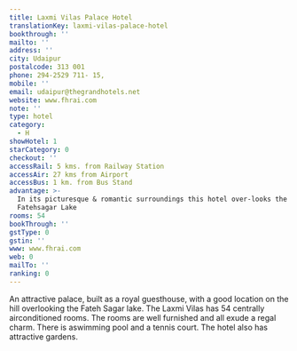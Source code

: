 ```yaml
---
title: Laxmi Vilas Palace Hotel
translationKey: laxmi-vilas-palace-hotel
bookthrough: ''
mailto: ''
address: ''
city: Udaipur
postalcode: 313 001
phone: 294-2529 711- 15,
mobile: ''
email: udaipur@thegrandhotels.net
website: www.fhrai.com
note: ''
type: hotel
category:
  - H
showHotel: 1
starCategory: 0
checkout: ''
accessRail: 5 kms. from Railway Station
accessAir: 27 kms from Airport
accessBus: 1 km. from Bus Stand
advantage: >-
  In its picturesque & romantic surroundings this hotel over-looks the serene
  Fatehsagar Lake
rooms: 54
bookThrough: ''
gstType: 0
gstin: ''
www: www.fhrai.com
web: 0
mailTo: ''
ranking: 0
---
```







An attractive palace, built as a royal guesthouse, with a good location on the hill overlooking the Fateh Sagar lake. The Laxmi Vilas has 54 centrally airconditioned rooms. The rooms are well furnished and all exude a regal charm. There is aswimming pool and a tennis court. The hotel also has attractive gardens.